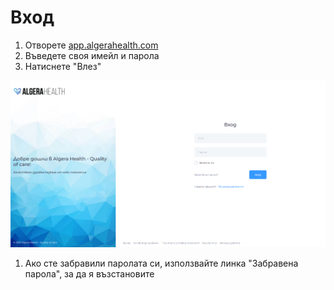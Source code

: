 # Вход

1. Отворете [app.algerahealth.com](https://app.algerahealth.com/)
1. Въведете своя имейл и парола
1. Натиснете "Влез"

  ![Вход в Algera Health](images/vhod-01.png)

1. Ако сте забравили паролата си, използвайте линка "Забравена парола", за да я възстановите
